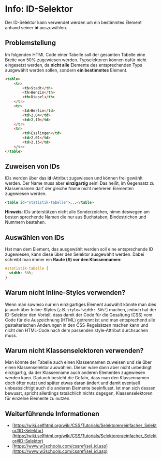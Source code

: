 # Info: ID-Selektor

Der ID-Selektor kann verwendet werden um ein bestimmtes Element anhand seiner **id** auszuwählen.

## Problemstellung

Im folgenden HTML Code einer Tabelle soll der gesamten Tabelle eine Breite von 50% zugewiesen werden. Typselektoren können dafür nicht eingesetzt werden, da **nicht alle** Elemente des entsprechenden Typs ausgewählt werden sollen, sondern **ein bestimmtes** Element.

```html
<table>
    <tr>
        <th>Stadt</th>
        <th>Benzin</th>
        <th>Diesel</th>
    </tr>
    <tr>
        <td>Berlin</td>
        <td>2,04</td>
        <td>2,10</td>
    </tr>
    <tr>
        <td>Esslingen</td>
        <td>2,01</td>
        <td>2,15</td>
    </tr>
</table>
```

## Zuweisen von IDs

IDs werden über das **id**-Attribut zugewiesen und können frei gewählt werden. Der Name muss aber **einzigartig** sein! Das heißt, im Gegensatz zu Klassennamen darf der gleiche Name nicht mehreren Elementen zugewiesen werden.

```html
<table id="statistik-tabelle">...</table>
```

**Hinweis**: IDs unterstützen nicht alle Sonderzeichen, nimm deswegen am besten sprechende Namen die nur aus Buchstaben, Bindestrichen und Nummern bestehen.

## Auswählen von IDs

Hat man dem Element, das ausgewählt werden soll eine entsprechende ID zugewiesen, kann diese über den Selektor ausgewählt werden. Dabei schreibt man immer ein **Raute (#) vor den Klassennamen**:

```css
#statistik-tabelle {
  width: 50%;
}
```

## Warum nicht Inline-Styles verwenden?

Wenn man sowieso nur ein einzigartiges Element auswählt könnte man dies ja auch über Inline-Styles (z.B. `style="width: 50%"`) machen, jedoch hat der ID-Selektor den Vorteil, dass damit der Code für die Gesaltung (CSS) vom Code für die Auszeichnung (HTML) getrennt ist und man entsprechend alle gestalterischen Änderungen in den CSS-Regelsätzen machen kann und nicht den HTML-Code nach dem passenden style-Attribut durchsuchen muss.

## Warum nicht Klassenselektoren verwenden?

Man könnte der Tabelle auch einen Klassennamen zuweisen und sie über einen Klassenselektor auswählen. Dieser wäre dann aber nicht unbedingt einzigartig, da der Klassenname auch anderen Elementen zugewiesen werden kann. Dadurch besteht die Gefahr, dass man den Klassennamen doch öfter nutzt und später etwas daran ändert und damit eventuell unbeabsichtigt auch die anderen Elemente beeinflusst. Ist man sich dessen bewusst, spricht allerdings tatsächlich nichts dagegen, Klassenselektoren für einzelne Elemente zu nutzen. 

## Weiterführende Informationen
- [https://wiki.selfhtml.org/wiki/CSS/Tutorials/Selektoren/einfacher_Selektor#ID-Selektor](https://wiki.selfhtml.org/wiki/CSS/Tutorials/Selektoren/einfacher_Selektor#ID-Selektor)
- [https://www.w3schools.com/cssref/sel_id.asp](https://www.w3schools.com/cssref/sel_id.asp)
